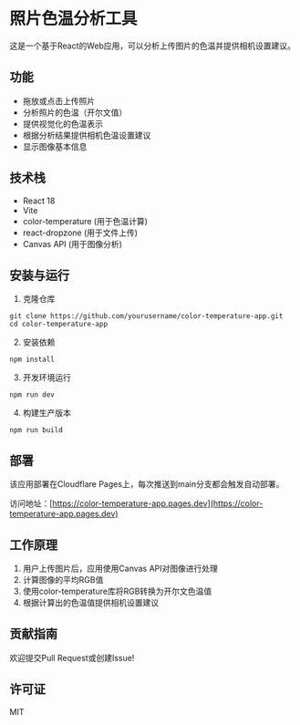 # 照片色温分析工具

这是一个基于React的Web应用，可以分析上传图片的色温并提供相机设置建议。

## 功能

- 拖放或点击上传照片
- 分析照片的色温（开尔文值）
- 提供视觉化的色温表示
- 根据分析结果提供相机色温设置建议
- 显示图像基本信息

## 技术栈

- React 18
- Vite
- color-temperature (用于色温计算)
- react-dropzone (用于文件上传)
- Canvas API (用于图像分析)

## 安装与运行

1. 克隆仓库
```
git clone https://github.com/yourusername/color-temperature-app.git
cd color-temperature-app
```

2. 安装依赖
```
npm install
```

3. 开发环境运行
```
npm run dev
```

4. 构建生产版本
```
npm run build
```

## 部署

该应用部署在Cloudflare Pages上，每次推送到main分支都会触发自动部署。

访问地址：[https://color-temperature-app.pages.dev](https://color-temperature-app.pages.dev)

## 工作原理

1. 用户上传图片后，应用使用Canvas API对图像进行处理
2. 计算图像的平均RGB值
3. 使用color-temperature库将RGB转换为开尔文色温值
4. 根据计算出的色温值提供相机设置建议

## 贡献指南

欢迎提交Pull Request或创建Issue!

## 许可证

MIT
